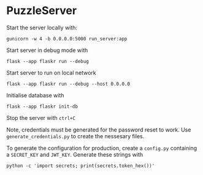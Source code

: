 # PuzzleServer

Start the server locally with:
```commandline
gunicorn -w 4 -b 0.0.0.0:5000 run_server:app
```

Start server in debug mode with
```commandline
flask --app flaskr run --debug
```
Start server to run on local network
```commandline
flask --app flaskr run --debug --host 0.0.0.0
```

Initialise database with
```commandline
flask --app flaskr init-db
```
Stop the server with `ctrl+C`

Note, credentials must be generated for the password reset to work. Use `generate_credentials.py` to create the nessesary files. 

To generate the configuration for production, create a `config.py` containing a `SECRET_KEY` and `JWT_KEY`. Generate these strings with 
```commandline
python -c 'import secrets; print(secrets.token_hex())'
```